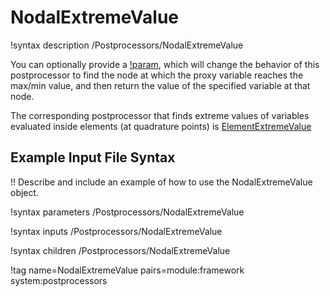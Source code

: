 # NodalExtremeValue

!syntax description /Postprocessors/NodalExtremeValue

You can optionally provide a [!param](/Postprocessors/NodalExtremeValue/proxy_variable),
which will change the behavior of this postprocessor to
find the node at which the proxy variable reaches the max/min value,
and then return the value of the specified variable at that node.

The corresponding postprocessor that finds extreme values of variables evaluated
inside elements (at quadrature points) is
[ElementExtremeValue](ElementExtremeValue.md)

## Example Input File Syntax

!! Describe and include an example of how to use the NodalExtremeValue object.

!syntax parameters /Postprocessors/NodalExtremeValue

!syntax inputs /Postprocessors/NodalExtremeValue

!syntax children /Postprocessors/NodalExtremeValue

!tag name=NodalExtremeValue pairs=module:framework system:postprocessors
